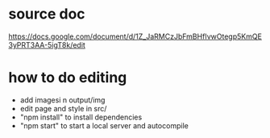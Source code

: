 # source doc
https://docs.google.com/document/d/1Z_JaRMCzJbFmBHfIvwOtegp5KmQE3yPRT3AA-5igT8k/edit
# how to do editing
- add imagesi n output/img
- edit page and style in src/
- "npm install" to install dependencies
- "npm start" to start a local server and autocompile
